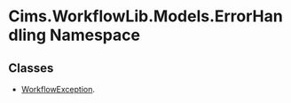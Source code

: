 # Cims.WorkflowLib.Models.ErrorHandling Namespace

## Classes 

- [WorkflowException](WorkflowException.md).
